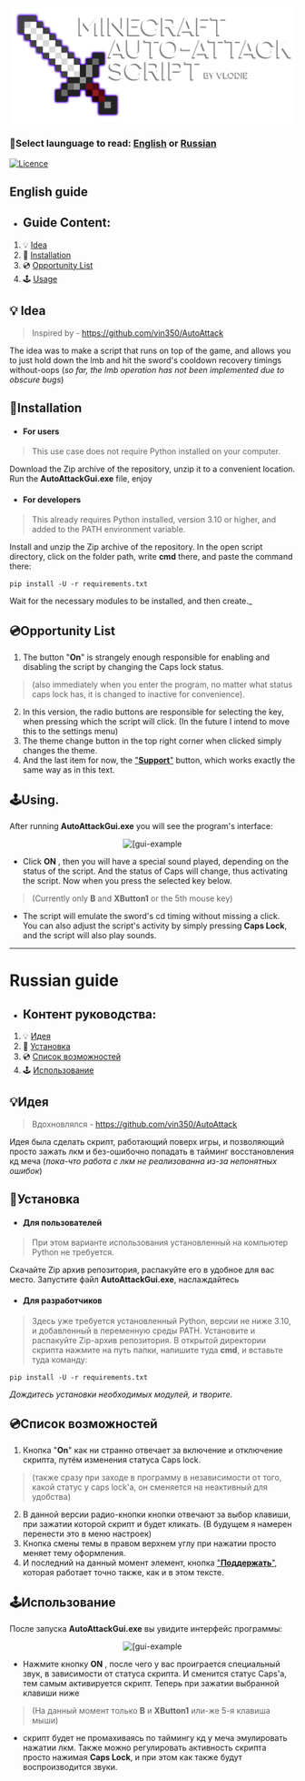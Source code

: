 ![AutoAttackScript](https://github.com/VloDIE/MinecraftAutoAttackScript/blob/main/assets/images/dark_theme/logo.png)

### 📕Select launguage to read: [English](#English-guide) or [Russian](#Russian-guide)
[![Licence](https://img.shields.io/github/license/Ileriayo/markdown-badges?style=for-the-badge)](./LICENSE)

## English guide
- ## Guide Content:  
1. 💡 [Idea](#Idea)
2. 📂 [Installation](#Installation)
3. 💿 [Opportunity List](#Opportunity-List)
4. 🕹 [Usage](#Use)

## **💡 Idea**  
> Inspired by - https://github.com/vin350/AutoAttack  
>
The idea was to make a script that runs on top of the game, and allows you to just hold down the lmb and hit the sword's cooldown recovery timings without-oops 
(_so far, the lmb operation has not been implemented due to obscure bugs_)  

## **📂Installation**  
- #### For users
> This use case does not require Python installed on your computer.

Download the Zip archive of the repository, unzip it to a convenient location. Run the **AutoAttackGui.exe** file, enjoy
- #### For developers  
> This already requires Python installed, version 3.10 or higher, and added to the PATH environment variable.
> 
Install and unzip the Zip archive of the repository. In the open script directory, click on the folder path, write **cmd** there, and paste the command there:
```
pip install -U -r requirements.txt
```
Wait for the necessary modules to be installed, and then create._  

## **💿Opportunity List** ##
1. The button "**On**" is strangely enough responsible for enabling and disabling the script by changing the Caps lock status.  
> (also immediately when you enter the program, no matter what status caps lock has, it is changed to inactive for convenience).  
2. In this version, the radio buttons are responsible for selecting the key, when pressing which the script will click. (In the future I intend to move this to the settings menu)
3. The theme change button in the top right corner when clicked simply changes the theme.
4. And the last item for now, the ["**Support**"](https://www.donationalerts.com/r/vlodie) button, which works exactly the same way as in this text.  

## **🕹Using**.  
After running **AutoAttackGui.exe** you will see the program's interface:   
<p align="center">
<img src="https://github.com/VloDIE/MinecraftAutoAttackScript/assets/137058732/56ed9e74-da1c-4aaa-8d5b-53e8c2a7fce0" alt="[gui-example" width="300"/>  
</p>

- Click **ON** , then you will have a special sound played, depending on the status of the script. And the status of Caps will change, thus activating the script. Now when you press the selected key below.  
> (Currently only **B** and **XButton1** or the 5th mouse key)

- The script will emulate the sword's cd timing without missing a click.
You can also adjust the script's activity by simply pressing **Caps Lock**, and the script will also play sounds.

---

# Russian guide
- ## Контент руководства:  
1. 💡  [Идея](#Идея)
2. 📂 [Установка](#Установка)
3. 💿 [Список возможностей](#Список-возможностей)
4. 🕹 [Использование](#Использование)

## **💡Идея**  
> Вдохновлялся - https://github.com/vin350/AutoAttack  
>
Идея была сделать скрипт, работающий поверх игры, и позволяющий просто зажать лкм и без-ошибочно попадать в тайминг восстановления кд меча 
(_пока-что работа с лкм не реализованна из-за непонятных ошибок_)  

## **📂Установка**  
- #### Для пользователей
> При этом варианте использования установленный на компьютер Python не требуется.

Скачайте Zip архив репозитория, распакуйте его в удобное для вас место. Запустите файл **AutoAttackGui.exe**, наслаждайтесь
- #### Для разработчиков  
>  Здесь уже требуется установленный Python, версии не ниже 3.10, и добавленный в переменную среды PATH.
Установите и распакуйте Zip-архив репозитория. В открытой директории скрипта нажмите на путь папки, напишите туда **cmd**, и вставьте туда команду:
```
pip install -U -r requirements.txt
```
_Дождитесь установки необходимых модулей, и творите._  

## **💿Список возможностей** ##
1. Кнопка "**On**" как ни странно отвечает за включение и отключение скрипта, путём изменения статуса Caps lock.  
> (также сразу при заходе в программу в независимости от того, какой статус у caps lock'а, он сменяется на неактивный для удобства)  
2. В данной версии радио-кнопки кнопки отвечают за выбор клавиши, при зажатии которой скрипт и будет кликать. (В будущем я намерен перенести это в меню настроек)
3. Кнопка смены темы в правом верхнем углу при нажатии просто меняет тему оформления.
4. И последний на данный момент элемент, кнопка ["**Поддержать**"](https://www.donationalerts.com/r/vlodie), которая работает точно также, как и в этом тексте.  

## **🕹Использование**  
После запуска **AutoAttackGui.exe** вы увидите интерфейс программы:   
<p align="center">
<img src="https://github.com/VloDIE/MinecraftAutoAttackScript/assets/137058732/56ed9e74-da1c-4aaa-8d5b-53e8c2a7fce0" alt="[gui-example" width="300"/>  
</p>

- Нажмите кнопку **ON** , после чего у вас проиграется специальный звук, в зависимости от статуса скрипта. И сменится статус Caps'а, тем самым активируется скрипт. Теперь при зажатии выбранной клавиши ниже  
> (На данный момент только **B** и **XButton1** или-же 5-я клавиша мыши)

- скрипт будет не промахиваясь по таймингу кд у меча эмулировать нажатии лкм.
Также можно регулировать активность скрипта просто нажимая **Caps Lock**, и при этом как также будут воспроизводится звуки.
